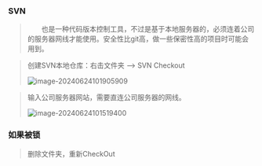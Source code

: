 ### SVN

> &emsp;&emsp;也是一种代码版本控制工具，不过是基于本地服务器的，必须连着公司的服务器网线才能使用。安全性比git高，做一些保密性高的项目时可能会用到。

> 创建SVN本地仓库：右击文件夹 ——> SVN Checkout
>
> ![image-20240624101905909](D:\Pictures\image-20240624101905909.png)

> 输入公司服务器网站，需要直连公司服务器的网线。
>
> ![image-20240624101519400](D:\Pictures\image-20240624101519400.png)



### 如果被锁

> 删除文件夹，重新CheckOut